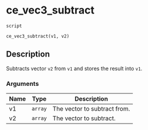 # ce_vec3_subtract
`script`
```gml
ce_vec3_subtract(v1, v2)
```

## Description
Subtracts vector `v2` from `v1` and stores the result into `v1`.

### Arguments
| Name | Type | Description |
| ---- | ---- | ----------- |
| v1 | `array` | The vector to subtract from. |
| v2 | `array` | The vector to subtract. |